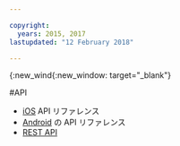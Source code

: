 ```yaml
---

copyright:
  years: 2015, 2017
lastupdated: "12 February 2018"

---
```


{:new_wind{:new_window: target="_blank"}

#API

 - [iOS](http://ibm-bluemix-mobile-services.github.io/API-docs/client-SDK/BMSPush/Swift/index.html) API リファレンス
 - [Android](https://www.javadoc.io/doc/com.ibm.mobilefirstplatform.clientsdk.android/push/3.6.1) の API リファレンス
 - [REST API](https://imfpush.ng.bluemix.net/imfpush/) 
